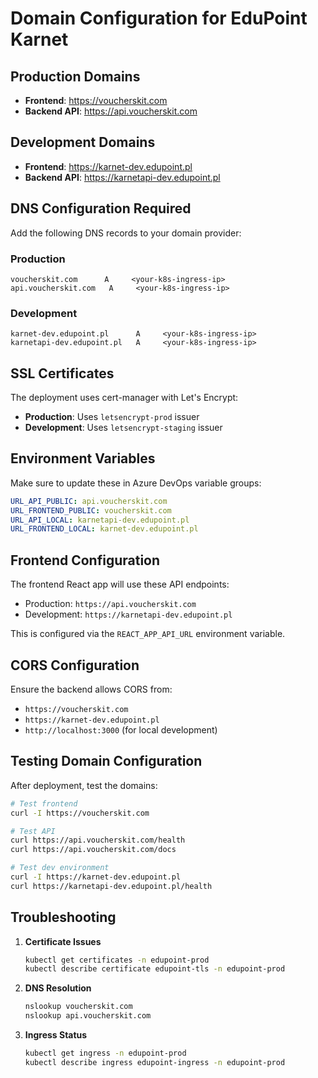 # Domain Configuration for EduPoint Karnet

## Production Domains

- **Frontend**: https://voucherskit.com
- **Backend API**: https://api.voucherskit.com

## Development Domains

- **Frontend**: https://karnet-dev.edupoint.pl
- **Backend API**: https://karnetapi-dev.edupoint.pl

## DNS Configuration Required

Add the following DNS records to your domain provider:

### Production
```
voucherskit.com      A     <your-k8s-ingress-ip>
api.voucherskit.com   A     <your-k8s-ingress-ip>
```

### Development
```
karnet-dev.edupoint.pl      A     <your-k8s-ingress-ip>
karnetapi-dev.edupoint.pl   A     <your-k8s-ingress-ip>
```

## SSL Certificates

The deployment uses cert-manager with Let's Encrypt:
- **Production**: Uses `letsencrypt-prod` issuer
- **Development**: Uses `letsencrypt-staging` issuer

## Environment Variables

Make sure to update these in Azure DevOps variable groups:

```yaml
URL_API_PUBLIC: api.voucherskit.com
URL_FRONTEND_PUBLIC: voucherskit.com
URL_API_LOCAL: karnetapi-dev.edupoint.pl
URL_FRONTEND_LOCAL: karnet-dev.edupoint.pl
```

## Frontend Configuration

The frontend React app will use these API endpoints:
- Production: `https://api.voucherskit.com`
- Development: `https://karnetapi-dev.edupoint.pl`

This is configured via the `REACT_APP_API_URL` environment variable.

## CORS Configuration

Ensure the backend allows CORS from:
- `https://voucherskit.com`
- `https://karnet-dev.edupoint.pl`
- `http://localhost:3000` (for local development)

## Testing Domain Configuration

After deployment, test the domains:

```bash
# Test frontend
curl -I https://voucherskit.com

# Test API
curl https://api.voucherskit.com/health
curl https://api.voucherskit.com/docs

# Test dev environment
curl -I https://karnet-dev.edupoint.pl
curl https://karnetapi-dev.edupoint.pl/health
```

## Troubleshooting

1. **Certificate Issues**
   ```bash
   kubectl get certificates -n edupoint-prod
   kubectl describe certificate edupoint-tls -n edupoint-prod
   ```

2. **DNS Resolution**
   ```bash
   nslookup voucherskit.com
   nslookup api.voucherskit.com
   ```

3. **Ingress Status**
   ```bash
   kubectl get ingress -n edupoint-prod
   kubectl describe ingress edupoint-ingress -n edupoint-prod
   ```